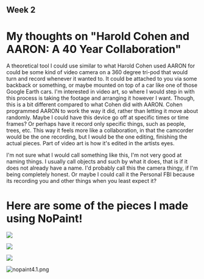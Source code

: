 ## Week 2

# My thoughts on "Harold Cohen and AARON: A 40 Year Collaboration"

A theoretical tool I could use similar to what Harold Cohen used AARON for could be some kind of video camera on a 360 degree tri-pod that would turn and record whenever it wanted to. It could be attached to you via some backback or something, or maybe mounted on top of a car like one of those Google Earth cars. I'm interested in video art, so where I would step in with this process is taking the footage and arranging it however I want. Though, this is a bit different compared to what Cohen did with AARON. Cohen programmed AARON to work the way it did, rather than letting it move about randomly. Maybe I could have this device go off at specific times or time frames? Or perhaps have it record only specific things, such as people, trees, etc. This way it feels more like a collaboration, in that the camcorder would be the one recording, but I would be the one editing, finishing the actual pieces. Part of video art is how it's edited in the artists eyes.

I'm not sure what I would call something like this, I'm not very good at naming things. I usually call objects and such by what it does, that is if it does not already have a name. I'd probably call this the camera thingy, if I'm being completely honest. Or maybe I could call it the Personal FBI because its recording you and other things when you least expect it?

# Here are some of the pieces I made using NoPaint!

![]({{site.baseurl}}//nopaint1.png)

![]({{site.baseurl}}//nopaint2.png)

![]({{site.baseurl}}//nopaint3.png)

![nopaint4.1.png]({{site.baseurl}}/nopaint4.1.png)
